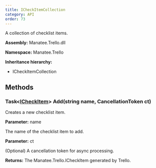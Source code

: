 ```yaml
---
title: ICheckItemCollection
category: API
order: 73
---
```


A collection of checklist items.

**Assembly:** Manatee.Trello.dll

**Namespace:** Manatee.Trello

**Inheritance hierarchy:**

- ICheckItemCollection

## Methods

### Task&lt;[ICheckItem](../ICheckItem#icheckitem)&gt; Add(string name, CancellationToken ct)

Creates a new checklist item.

**Parameter:** name

The name of the checklist item to add.

**Parameter:** ct

(Optional) A cancellation token for async processing.

**Returns:** The Manatee.Trello.ICheckItem generated by Trello.

